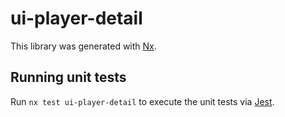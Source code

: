 # ui-player-detail

This library was generated with [Nx](https://nx.dev).

## Running unit tests

Run `nx test ui-player-detail` to execute the unit tests via [Jest](https://jestjs.io).
